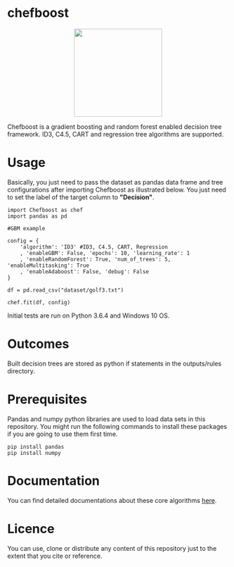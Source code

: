 # chefboost

<p align="center"><img src="https://raw.githubusercontent.com/serengil/chefboost/master/icon/chefboost.jpg" width="200" height="200"></p>

Chefboost is a gradient boosting and random forest enabled decision tree framework. ID3, C4.5, CART and regression tree algorithms are supported.

# Usage

Basically, you just need to pass the dataset as pandas data frame and tree configurations after importing Chefboost as illustrated below. You just need to set the label of the target column to **"Decision"**. 

```
import Chefboost as chef
import pandas as pd

#GBM example

config = {
	'algorithm': 'ID3' #ID3, C4.5, CART, Regression
	, 'enableGBM': False, 'epochs': 10, 'learning_rate': 1
	, 'enableRandomForest': True, 'num_of_trees': 5, 'enableMultitasking': True
	, 'enableAdaboost': False, 'debug': False
}

df = pd.read_csv("dataset/golf3.txt")

chef.fit(df, config)
```

Initial tests are run on Python 3.6.4 and Windows 10 OS.

# Outcomes

Built decision trees are stored as python if statements in the outputs/rules directory. 

# Prerequisites

Pandas and numpy python libraries are used to load data sets in this repository. You might run the following commands to install these packages if you are going to use them first time.

```
pip install pandas
pip install numpy
```

# Documentation

You can find detailed documentations about these core algorithms [here](https://sefiks.com/tag/decision-tree/).

# Licence

You can use, clone or distribute any content of this repository just to the extent that you cite or reference.
